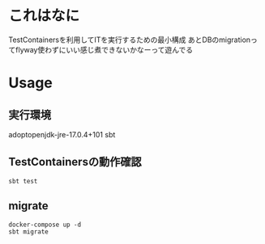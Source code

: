 # これはなに
TestContainersを利用してITを実行するための最小構成
あとDBのmigrationってflyway使わずにいい感じ煮できないかなーって遊んでる

# Usage

## 実行環境
adoptopenjdk-jre-17.0.4+101
sbt


## TestContainersの動作確認
```
sbt test
```

## migrate
```
docker-compose up -d
sbt migrate
```
